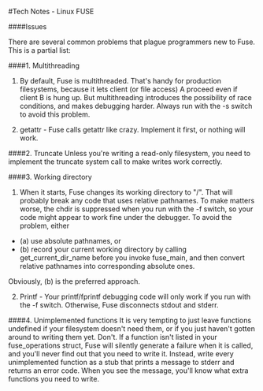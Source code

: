 #Tech Notes - Linux FUSE 

####Issues

There are several common problems that plague programmers new to Fuse. This is a partial list:

####1. Multithreading
  1. By default, Fuse is multithreaded. That's handy for production filesystems, because it lets client (or file access) A proceed even 
  if client B is hung up. But multithreading introduces the possibility of race conditions, and makes debugging harder. Always run with 
  the -s switch to avoid this problem. 
  
  2. getattr - Fuse calls getattr like crazy. Implement it first, or nothing will work.

####2. Truncate
Unless you're writing a read-only filesystem, you need to implement the truncate system call to make writes work correctly.

####3. Working directory
  1. When it starts, Fuse changes its working directory to "/". That will probably break any code that uses relative pathnames. To make 
  matters worse, the chdir is suppressed when you run with the -f switch, so your code might appear to work fine under the debugger. 
  To avoid the problem, either
   - (a) use absolute pathnames, or 
   - (b) record your current working directory by calling get_current_dir_name before you invoke fuse_main, and then convert 
      relative pathnames into corresponding absolute ones. 
      
   Obviously, (b) is the preferred approach.
      
  2. Printf - Your printf/fprintf debugging code will only work if you run with the -f switch. Otherwise, Fuse disconnects stdout and stderr.

####4. Unimplemented functions
It is very tempting to just leave functions undefined if your filesystem doesn't need them, or if you just haven't gotten around to 
writing them yet. Don't. If a function isn't listed in your fuse_operations struct, Fuse will silently generate a failure when it is 
called, and you'll never find out that you need to write it. Instead, write every unimplemented function as a stub that prints a 
message to stderr and returns an error code. When you see the message, you'll know what extra functions you need to write.

